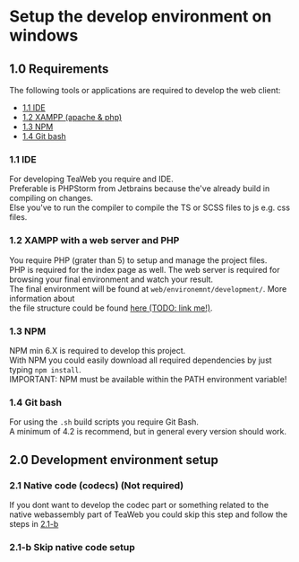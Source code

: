 # Setup the develop environment on windows
## 1.0 Requirements
The following tools or applications are required to develop the web client:
- [1.1 IDE](#11-ide)
- [1.2 XAMPP (apache & php)](#12-xampp-with-a-web-server-and-php)
- [1.3 NPM](#13-npm)
- [1.4 Git bash](#14-git-bash)

### 1.1 IDE
For developing TeaWeb you require and IDE.  
Preferable is PHPStorm from Jetbrains because the've already build in compiling on changes.  
Else you've to run the compiler to compile the TS or SCSS files to js e.g. css files.

### 1.2 XAMPP with a web server and PHP
You require PHP (grater than 5) to setup and manage the project files.  
PHP is required for the index page as well.
The web server is required for browsing your final environment and watch your result.  
The final environment will be found at `web/environemnt/development/`. More information about  
the file structure could be found [here (TODO: link me!)]().

### 1.3 NPM 
NPM min 6.X is required to develop this project.  
With NPM you could easily download all required dependencies by just typing `npm install`.  
IMPORTANT: NPM must be available within the PATH environment variable!  

### 1.4 Git bash
For using the `.sh` build scripts you require Git Bash.  
A minimum of 4.2 is recommend, but in general every version should work.  

## 2.0 Development environment setup
### 2.1 Native code (codecs) (Not required)
If you dont want to develop the codec part or something related to the native
webassembly part of TeaWeb you could skip this step and follow the steps in [2.1-b](#21-b-skip-native-code-setup)

### 2.1-b Skip native code setup
